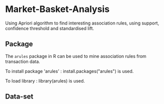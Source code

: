 # Market-Basket-Analysis
Using Apriori algorithm to find interesting association rules, using support, confidence threshold and standardised lift.

## Package
The `arules` package in R can be used to mine association rules from transaction data.

To install package 'arules' :
install.packages("arules") is used.

To load library :
library(arules) is used.
## Data-set

